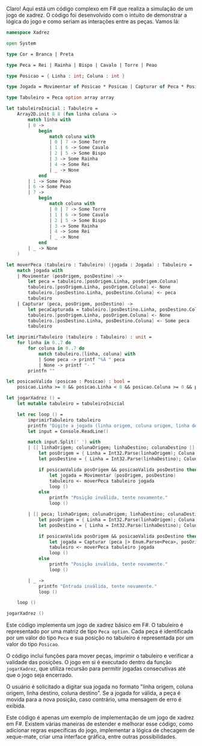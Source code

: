 Claro! Aqui está um código complexo em F# que realiza a simulação de um jogo de xadrez. O código foi desenvolvido com o intuito de demonstrar a lógica do jogo e como seriam as interações entre as peças. Vamos lá:

```fsharp
namespace Xadrez

open System

type Cor = Branca | Preta

type Peca = Rei | Rainha | Bispo | Cavalo | Torre | Peao

type Posicao = { Linha : int; Coluna : int }

type Jogada = Movimentar of Posicao * Posicao | Capturar of Peca * Posicao * Posicao

type Tabuleiro = Peca option array array

let tabuleiroInicial : Tabuleiro = 
    Array2D.init 8 8 (fun linha coluna ->
        match linha with
        | 0 -> 
            begin
                match coluna with
                | 0 | 7 -> Some Torre
                | 1 | 6 -> Some Cavalo
                | 2 | 5 -> Some Bispo
                | 3 -> Some Rainha
                | 4 -> Some Rei
                | _ -> None
            end
        | 1 -> Some Peao
        | 6 -> Some Peao
        | 7 -> 
            begin
                match coluna with
                | 0 | 7 -> Some Torre
                | 1 | 6 -> Some Cavalo
                | 2 | 5 -> Some Bispo
                | 3 -> Some Rainha
                | 4 -> Some Rei
                | _ -> None
            end
        | _ -> None
    )

let moverPeca (tabuleiro : Tabuleiro) (jogada : Jogada) : Tabuleiro =
    match jogada with
    | Movimentar (posOrigem, posDestino) ->
        let peca = tabuleiro.[posOrigem.Linha, posOrigem.Coluna]
        tabuleiro.[posOrigem.Linha, posOrigem.Coluna] <- None
        tabuleiro.[posDestino.Linha, posDestino.Coluna] <- peca
        tabuleiro
    | Capturar (peca, posOrigem, posDestino) ->
        let pecaCapturada = tabuleiro.[posDestino.Linha, posDestino.Coluna]
        tabuleiro.[posOrigem.Linha, posOrigem.Coluna] <- None
        tabuleiro.[posDestino.Linha, posDestino.Coluna] <- Some peca
        tabuleiro

let imprimirTabuleiro (tabuleiro : Tabuleiro) : unit =
    for linha in 0..7 do
        for coluna in 0..7 do
            match tabuleiro.[linha, coluna] with
            | Some peca -> printf "%A " peca
            | None -> printf "- "
        printfn ""

let posicaoValida (posicao : Posicao) : bool =
    posicao.Linha >= 0 && posicao.Linha < 8 && posicao.Coluna >= 0 && posicao.Coluna < 8

let jogarXadrez () =
    let mutable tabuleiro = tabuleiroInicial

    let rec loop () =
        imprimirTabuleiro tabuleiro
        printfn "Digite a jogada (linha origem, coluna origem, linha destino, coluna destino):"
        let input = Console.ReadLine()

        match input.Split(' ') with
        | [| linhaOrigem; colunaOrigem; linhaDestino; colunaDestino |] ->
            let posOrigem = { Linha = Int32.Parse(linhaOrigem); Coluna = Int32.Parse(colunaOrigem) }
            let posDestino = { Linha = Int32.Parse(linhaDestino); Coluna = Int32.Parse(colunaDestino) }

            if posicaoValida posOrigem && posicaoValida posDestino then
                let jogada = Movimentar (posOrigem, posDestino)
                tabuleiro <- moverPeca tabuleiro jogada
                loop ()
            else
                printfn "Posição inválida, tente novamente."
                loop ()

        | [| peca; linhaOrigem; colunaOrigem; linhaDestino; colunaDestino |] ->
            let posOrigem = { Linha = Int32.Parse(linhaOrigem); Coluna = Int32.Parse(colunaOrigem) }
            let posDestino = { Linha = Int32.Parse(linhaDestino); Coluna = Int32.Parse(colunaDestino) }

            if posicaoValida posOrigem && posicaoValida posDestino then
                let jogada = Capturar (peca |> Enum.Parse<Peca>, posOrigem, posDestino)
                tabuleiro <- moverPeca tabuleiro jogada
                loop ()
            else
                printfn "Posição inválida, tente novamente."
                loop ()

        | _ ->
            printfn "Entrada inválida, tente novamente."
            loop ()

    loop ()

jogarXadrez ()
```

Este código implementa um jogo de xadrez básico em F#. O tabuleiro é representado por uma matriz de tipo `Peca option`. Cada peça é identificada por um valor do tipo `Peca` e sua posição no tabuleiro é representada por um valor do tipo `Posicao`. 

O código inclui funções para mover peças, imprimir o tabuleiro e verificar a validade das posições. O jogo em si é executado dentro da função `jogarXadrez`, que utiliza recursão para permitir jogadas consecutivas até que o jogo seja encerrado. 

O usuário é solicitado a digitar sua jogada no formato "linha origem, coluna origem, linha destino, coluna destino". Se a jogada for válida, a peça é movida para a nova posição, caso contrário, uma mensagem de erro é exibida.

Este código é apenas um exemplo de implementação de um jogo de xadrez em F#. Existem várias maneiras de estender e melhorar esse código, como adicionar regras específicas do jogo, implementar a lógica de checagem de xeque-mate, criar uma interface gráfica, entre outras possibilidades.